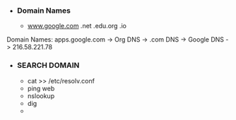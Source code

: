 - ### Domain Names
    - www.google.com .net .edu.org .io



Domain Names: apps.google.com -> Org DNS -> .com DNS -> Google DNS -> 216.58.221.78


- ### SEARCH DOMAIN
  - cat >> /etc/resolv.conf
  - ping web
  - nslookup
  - dig
  - 